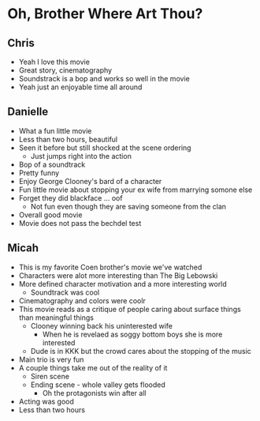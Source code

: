 # Oh, Brother Where Art Thou?

## Chris

- Yeah I love this movie
- Great story, cinematography
- Soundstrack is a bop and works so well in the movie
- Yeah just an enjoyable time all around

## Danielle

- What a fun little movie
- Less than two hours, beautiful
- Seen it before but still shocked at the scene ordering
  - Just jumps right into the action
- Bop of a soundtrack
- Pretty funny
- Enjoy George Clooney's bard of a character
- Fun little movie about stopping your ex wife from marrying somone else
- Forget they did blackface ... oof
  - Not fun even though they are saving someone from the clan
- Overall good movie
- Movie does not pass the bechdel test

## Micah

- This is my favorite Coen brother's movie we've watched
- Characters were alot more interesting than The Big Lebowski
- More defined character motivation and a more interesting world
  - Soundtrack was cool
- Cinematography and colors were coolr
- This movie reads as a critique of people caring about surface things than meaningful things
  - Clooney winning back his uninterested wife
    - When he is revelaed as soggy bottom boys she is more interested
  - Dude is in KKK but the crowd cares about the stopping of the music
- Main trio is very fun
- A couple things take me out of the reality of it
  - Siren scene
  - Ending scene - whole valley gets flooded
    - Oh the protagonists win after all
- Acting was good
- Less than two hours

